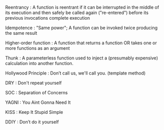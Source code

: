 

Reentrancy
: A function is reentrant if it can be interrupted in the middle of its execution and then safely be called again ("re-entered") before its previous invocations complete execution

Idempotence
: "Same power"; A function can be invoked twice producing the same result

Higher-order function
: A function that returns a function OR takes one or more functions as an argument

Thunk
: A parameterless function used to inject a (presumably expensive) calculation into another function.


Hollywood Principle
: Don’t call us, we'll call you. (template method)


DRY
: Don't repeat yourself

SOC
: Separation of Concerns

YAGNI
: You Aint Gonna Need It

KISS
: Keep It Stupid Simple

DDIY
: Don’t do it yourself

